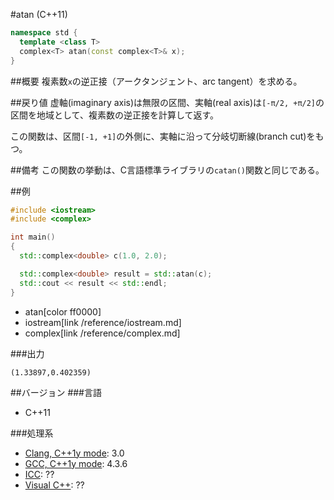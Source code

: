#atan (C++11)
```cpp
namespace std {
  template <class T>
  complex<T> atan(const complex<T>& x);
}
```

##概要
複素数`x`の逆正接（アークタンジェント、arc tangent）を求める。


##戻り値
虚軸(imaginary axis)は無限の区間、実軸(real axis)は`[-π/2, +π/2]`の区間を地域として、複素数の逆正接を計算して返す。

この関数は、区間`[-1, +1]`の外側に、実軸に沿って分岐切断線(branch cut)をもつ。


##備考
この関数の挙動は、C言語標準ライブラリの`catan()`関数と同じである。


##例
```cpp
#include <iostream>
#include <complex>

int main()
{
  std::complex<double> c(1.0, 2.0);

  std::complex<double> result = std::atan(c);
  std::cout << result << std::endl;
}
```
* atan[color ff0000]
* iostream[link /reference/iostream.md]
* complex[link /reference/complex.md]

###出力
```
(1.33897,0.402359)
```


##バージョン
###言語
- C++11

###処理系
- [Clang, C++1y mode](/implementation#clang.md): 3.0
- [GCC, C++1y mode](/implementation#gcc.md): 4.3.6
- [ICC](/implementation#icc.md): ??
- [Visual C++](/implementation#visual_cpp.md): ??

